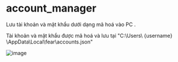 # account_manager
 Lưu tài khoản và mật khẩu dưới dạng mã hoá  vào PC .

 Tài khoản và mật khẩu được mã hoá và lưu tại "C:\Users\ {username} \AppData\Local\fear\accounts.json"



![image](https://github.com/user-attachments/assets/57800b87-14c5-4e53-9333-44ed5d7b0f57)
